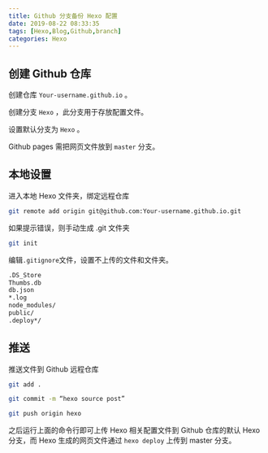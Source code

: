 ```yaml
---
title: Github 分支备份 Hexo 配置
date: 2019-08-22 08:33:35
tags: [Hexo,Blog,Github,branch]
categories: Hexo
---
```




<!--more-->

## 创建 Github 仓库

创建仓库 `Your-username.github.io` 。

创建分支 `Hexo` ，此分支用于存放配置文件。

设置默认分支为 `Hexo` 。

Github pages 需把网页文件放到 `master` 分支。

## 本地设置

进入本地 Hexo 文件夹，绑定远程仓库

```bash
git remote add origin git@github.com:Your-username.github.io.git 
```

如果提示错误，则手动生成 .git 文件夹

```bash
git init
```
编辑`.gitignore`文件，设置不上传的文件和文件夹。

```bash
.DS_Store
Thumbs.db
db.json
*.log
node_modules/
public/
.deploy*/
```

## 推送

推送文件到 Github 远程仓库


```bash
git add .

git commit -m “hexo source post”

git push origin hexo
```

之后运行上面的命令行即可上传 Hexo 相关配置文件到 Github 仓库的默认 Hexo 分支，而 Hexo 生成的网页文件通过 `hexo deploy` 上传到 master 分支。